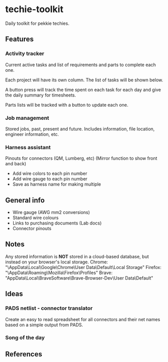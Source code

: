 # techie-toolkit

Daily toolkit for pekkie techies.

## Features

### Activity tracker

Current active tasks and list of requirements and parts to complete each one.

Each project will have its own column. The list of tasks will be shown below.

A button press will track the time spent on each task for each day and give the daily summary for timesheets.

Parts lists will be tracked with a button to update each one.

### Job management

Stored jobs, past, present and future. Includes information, file location, engineer information, etc.

### Harness assistant

Pinouts for connectors (QM, Lumberg, etc) (Mirror function to show front and back)

- Add wire colors to each pin number
- Add wire gauge to each pin number
- Save as harness name for making multiple

## General info

- Wire gauge (AWG mm2 conversions)
- Standard wire colours
- Links to purchasing documents (Lab docs)
- Connector pinouts

## Notes                                                                

Any stored information is **NOT** stored in a cloud-based database, but instead on your browser's local storage.
Chrome: "\AppData\Local\Google\Chrome\User Data\Default\Local Storage\"
Firefox: "\AppData\Roaming\Mozilla\Firefox\Profiles\"
Brave: "AppData\Local\BraveSoftware\Brave-Browser-Dev\User Data\Default\"

## Ideas

### PADS netlist - connector translator

Create an easy to read spreadsheet for all connectors and their net names based on a simple output from PADS.

### Song of the day

## References

